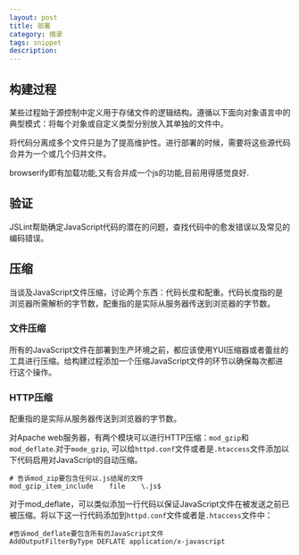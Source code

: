 ```yaml
---
layout: post
title: 部署
category: 摘录
tags: snippet
description: 
---
```

## 构建过程

某些过程始于源控制中定义用于存储文件的逻辑结构。遵循以下面向对象语言中的典型模式：将每个对象或自定义类型分别放入其单独的文件中。

将代码分离成多个文件只是为了提高维护性。进行部署的时候，需要将这些源代码合并为一个或几个归并文件。

browserify即有加载功能,又有合并成一个js的功能,目前用得感觉良好.

## 验证

JSLint帮助确定JavaScript代码的潜在的问题，查找代码中的愈发错误以及常见的编码错误。

## 压缩

当谈及JavaScript文件压缩，讨论两个东西：代码长度和配重。代码长度指的是浏览器所需解析的字节数，配重指的是实际从服务器传送到浏览器的字节数。

### 文件压缩

所有的JavaScript文件在部署到生产环境之前，都应该使用YUI压缩器或者蕾丝的工具进行压缩。给构建过程添加一个压缩JavaScript文件的环节以确保每次都进行这个操作。

### HTTP压缩

配重指的是实际从服务器传送到浏览器的字节数。

对Apache web服务器，有两个模块可以进行HTTP压缩：`mod_gzip`和`mod_deflate`.对于`mode_gzip`, 可以给`httpd.conf`文件或者是`.htaccess`文件添加以下代码启用对JavaScript的自动压缩。

```
# 告诉mod_zip要包含任何以.js结尾的文件
mod_gzip_item_include    file    \.js$
```
对于mod_deflate，可以类似添加一行代码以保证JavaScript文件在被发送之前已被压缩。将以下这一行代码添加到`httpd.conf`文件或者是`.htaccess`文件中：

```
#告诉mod_deflate要包含所有的JavaScript文件
AddOutputFilterByType DEFLATE application/x-javascript
```


